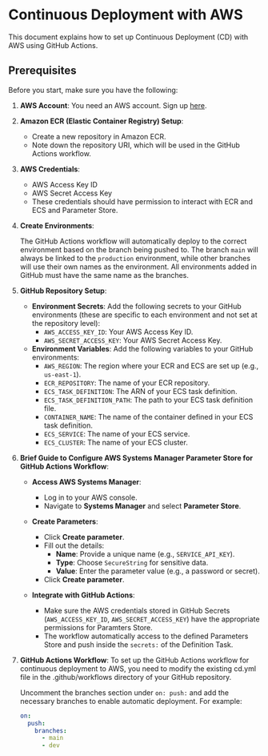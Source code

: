 # Continuous Deployment with AWS

This document explains how to set up Continuous Deployment (CD) with AWS using GitHub Actions.

## Prerequisites

Before you start, make sure you have the following:

1. **AWS Account**: You need an AWS account. Sign up [here](https://aws.amazon.com/).

2. **Amazon ECR (Elastic Container Registry) Setup**:

   - Create a new repository in Amazon ECR.
   - Note down the repository URI, which will be used in the GitHub Actions workflow.

3. **AWS Credentials**:

   - AWS Access Key ID
   - AWS Secret Access Key
   - These credentials should have permission to interact with ECR and ECS and Parameter Store.

4. **Create Environments**:

   The GitHub Actions workflow will automatically deploy to the correct environment based on the branch being pushed to. The branch `main` will always be linked to the `production` environment, while other branches will use their own names as the environment. All environments added in GitHub must have the same name as the branches.

5. **GitHub Repository Setup**:

   - **Environment Secrets**: Add the following secrets to your GitHub environments (these are specific to each environment and not set at the repository level):
     - `AWS_ACCESS_KEY_ID`: Your AWS Access Key ID.
     - `AWS_SECRET_ACCESS_KEY`: Your AWS Secret Access Key.
   - **Environment Variables**: Add the following variables to your GitHub environments:
     - `AWS_REGION`: The region where your ECR and ECS are set up (e.g., `us-east-1`).
     - `ECR_REPOSITORY`: The name of your ECR repository.
     - `ECS_TASK_DEFINITION`: The ARN of your ECS task definition.
     - `ECS_TASK_DEFINITION_PATH`: The path to your ECS task definition file.
     - `CONTAINER_NAME`: The name of the container defined in your ECS task definition.
     - `ECS_SERVICE`: The name of your ECS service.
     - `ECS_CLUSTER`: The name of your ECS cluster.

6. **Brief Guide to Configure AWS Systems Manager Parameter Store for GitHub Actions Workflow**:

   - **Access AWS Systems Manager**:

     - Log in to your AWS console.
     - Navigate to **Systems Manager** and select **Parameter Store**.

   - **Create Parameters**:

     - Click **Create parameter**.
     - Fill out the details:
       - **Name**: Provide a unique name (e.g., `SERVICE_API_KEY`).
       - **Type**: Choose `SecureString` for sensitive data.
       - **Value**: Enter the parameter value (e.g., a password or secret).
     - Click **Create parameter**.

   - **Integrate with GitHub Actions**:

     - Make sure the AWS credentials stored in GitHub Secrets (`AWS_ACCESS_KEY_ID`, `AWS_SECRET_ACCESS_KEY`) have the appropriate permissions for Paramters Store.
     - The workflow automatically access to the defined Parameters Store and push inside the `secrets:` of the Definition Task.

7. **GitHub Actions Workflow**:
   To set up the GitHub Actions workflow for continuous deployment to AWS, you need to modify the existing cd.yml file in the .github/workflows directory of your GitHub repository.

   Uncomment the branches section under `on: push:` and add the necessary branches to enable automatic deployment. For example:

   ```yaml
   on:
     push:
       branches:
         - main
         - dev
   ```
